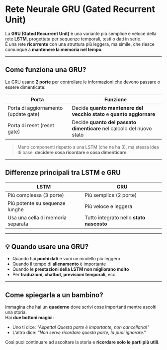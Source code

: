 # Rete Neurale GRU (Gated Recurrent Unit)

La **GRU (Gated Recurrent Unit)** è una variante più semplice e veloce della rete **LSTM**, progettata per sequenze temporali, testi o dati in serie.  
È una rete **ricorrente** con una struttura più leggera, ma simile, che riesce comunque a **mantenere la memoria nel tempo**.

---

## Come funziona una GRU?

Le GRU usano **2 porte** per controllare le informazioni che devono passare o essere dimenticate:

| Porta        | Funzione                                                         |
|--------------|------------------------------------------------------------------|
| Porta di aggiornamento (update gate) | Decide **quanto mantenere del vecchio stato** e **quanto aggiornare** |
| Porta di reset (reset gate)         | Decide **quanto del passato dimenticare** nel calcolo del nuovo stato |

> Meno componenti rispetto a una LSTM (che ne ha 3), ma stessa idea di base: **decidere cosa ricordare e cosa dimenticare**.

---

## Differenze principali tra LSTM e GRU

| LSTM                                | GRU                                       |
|-------------------------------------|-------------------------------------------|
| Più complessa (3 porte)             | Più semplice (2 porte)                    |
| Più potente su sequenze lunghe      | Più veloce e leggera                      |
| Usa una cella di memoria separata   | Tutto integrato nello **stato nascosto** |

---

## 💡 Quando usare una GRU?

- Quando hai **pochi dati** e vuoi un modello più leggero
- Quando il tempo di **allenamento** è importante
- Quando le **prestazioni della LSTM non migliorano molto**
- Per **traduzioni, chatbot, previsioni temporali**, ecc.

---

## Come spiegarla a un bambino?

Immagina che hai un **quaderno** dove scrivi cose importanti mentre ascolti una storia.  
Hai **due bottoni magici**:

- Uno ti dice: _"Aspetta! Questa parte è importante, non cancellarla!"_
- L'altro dice: _"Non serve ricordare questa parte, la puoi ignorare."_

Così puoi continuare ad ascoltare la storia e **ricordare solo le parti più utili**.
